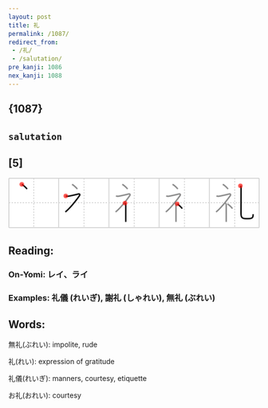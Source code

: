 ```yaml
---
layout: post
title: 礼
permalink: /1087/
redirect_from:
 - /礼/
 - /salutation/
pre_kanji: 1086
nex_kanji: 1088
---
```


## {1087}

## `salutation`

## [5]

<div class="stroke"><img src="../images/E7A4BC.png" /></div>

## Reading:

### On-Yomi: レイ、ライ

### Examples: 礼儀 (れいぎ), 謝礼 (しゃれい), 無礼 (ぶれい)

## Words:

無礼(ぶれい): impolite, rude

礼(れい): expression of gratitude

礼儀(れいぎ): manners, courtesy, etiquette

お礼(おれい): courtesy
